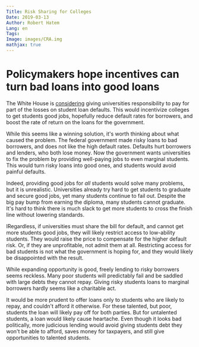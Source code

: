 ```yaml
---
Title: Risk Sharing for Colleges
Date: 2019-03-13
Author: Robert Hatem
Lang: en
Tags:
Image: images/CRA.img
mathjax: true
---
```


# Policymakers hope incentives can turn bad loans into good loans

The White House is [considering](https://www.wsj.com/articles/white-house-might-put-colleges-on-the-hook-for-student-loans-11552406110?mod=e2fb&fbclid=IwAR1knGWkLnUNmqVkQUofMJq7Seylq-z07inOdEcZsPCRVroRQk6Ho_08Bjk) giving universities responsibility to pay for part of the losses on student loan defaults. This would incentivize colleges to get students good jobs, hopefully reduce default rates for borrowers, and boost the rate of return on the loans for the government.

While this seems like a winning solution, it's worth thinking about what caused the problem. The federal government made risky loans to bad borrowers, and does not like the high default rates. Defaults hurt borrowers and lenders, who both lose money. Now the government wants universities to fix the problem by providing well-paying jobs to even marginal students. This would turn risky loans into good ones, and students would avoid painful defaults.

Indeed, providing good jobs for _all_ students would solve many problems, but it is unrealistic. Universities already try hard to get students to graduate and secure good jobs, yet many students continue to fail out. Despite the big pay bump from earning the diploma, many students cannot graduate. It's hard to think there is much slack to get more students to cross the finish line without lowering standards.

IRegardless, if universities must share the bill for default, and cannot get more students good jobs, they will likely restrict access to low-ability students. They would raise the price to compensate for the higher default risk. Or, if they are unprofitable, not admit them at all. Restricting access for bad students is not what the government is hoping for, and they would likely be disappointed with the result.

While expanding opportunity is good, freely lending to risky borrowers seems reckless. Many poor students will predictably fail and be saddled with large debts they cannot repay. Giving risky students loans to marginal borrowers hardly seems like a charitable act.

It would be more prudent to offer loans only to students who are likely to repay, and couldn't afford it otherwise. For these talented, but poor, students the loan will likely pay off for both parties. But for untalented students, a loan would likely cause heartache. Even though it looks bad politically, more judicious lending would avoid giving students debt they won't be able to afford, saves money for taxpayers, and still give opportunities to talented students.
